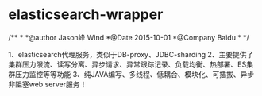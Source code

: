 # elasticsearch-wrapper
/**
 *
 *@author Jason峰 Wind
 *@Date 2015-10-01
 *@Company Baidu
 *
 */
 
1、elasticsearch代理服务，类似于DB-proxy、JDBC-sharding
2、主要提供了集群压力限流、读写分离、异步请求、异常跟踪记录、负载均衡、热部署、ES集群压力监控等等功能
3、纯JAVA编写、多线程、低耦合、模块化、可插拔、异步非阻塞web server服务！
